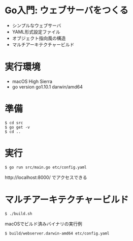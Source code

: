 # Go入門: ウェブサーバをつくる

* シンプルなウェブサーバ
* YAML形式設定ファイル
* オブジェクト指向風の構造
* マルチアーキテクチャービルド

# 実行環境

* macOS High Sierra
* go version go1.10.1 darwin/amd64

# 準備

	$ cd src
	$ go get -v
	$ cd ..

# 実行

	$ go run src/main.go etc/config.yaml

http://localhost:8000/ でアクセスできる

# マルチアーキテクチャービルド

	$ ./build.sh

macOSでビルド済みバイナリの実行例

	$ build/webserver.darwin-amd64 etc/config.yaml

